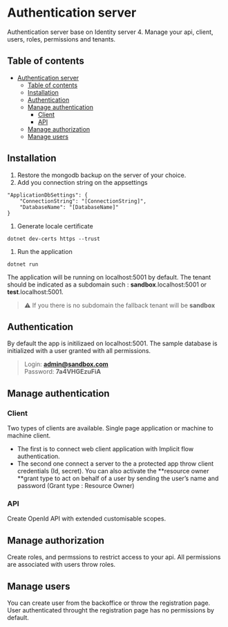 
# Authentication server
Authentication server base on Identity server 4. Manage your api, client, users, roles, permissions and tenants.

## Table of contents
- [Authentication server](#authentication-server)
  - [Table of contents](#table-of-contents)
  - [Installation](#installation)
  - [Authentication](#authentication)
  - [Manage authentication](#manage-authentication)
    - [Client](#client)
    - [API](#api)
  - [Manage authorization](#manage-authorization)
  - [Manage users](#manage-users)
  
## Installation

1. Restore the mongodb backup on the server of your choice.
2. Add you connection string on the appsettings
```shell
"ApplicationDbSettings": {
    "ConnectionString": "[ConnectionString]",
    "DatabaseName": "[DatabaseName]"
}
```
1. Generate locale certificate
```shell
dotnet dev-certs https --trust
```
1. Run the application
```shell
dotnet run
```
The application will be running on localhost:5001 by default.
The tenant should be indicated as a subdomain such : **sandbox**.localhost:5001 or **test**.localhost:5001. 

> ⚠️ If you there is no subdomain the fallback tenant will be **sandbox**

## Authentication
By default the app is initilizaed on  localhost:5001.
The sample database is initialized with a user granted with all permissions.
>Login: **admin@sandbox.com** \
Password: **7a4VHGEzuFiA**


## Manage authentication
### Client
Two types of clients are available. Single page application or machine to machine client.
- The first is to connect web client application with Implicit flow authentication.
- The second one connect a server to the a protected app throw client credentials (Id, secret). You can also activate the **resource owner **grant type to act on behalf of a user by sending the user’s name and password (Grant type : Resource Owner)

### API
Create OpenId API with extended customisable scopes.

## Manage authorization
Create roles, and permssions to restrict access to your api.
All permissions are associated with users throw roles.

## Manage users
You can create user from the backoffice or throw the registration page.
User authenticated throught the registration page has no permissions by default.

